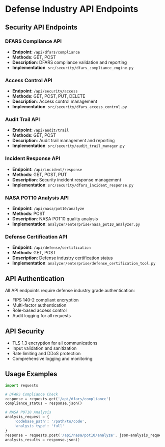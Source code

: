 # Defense Industry API Endpoints

## Security API Endpoints

### DFARS Compliance API
- **Endpoint**: `/api/dfars/compliance`
- **Methods**: GET, POST
- **Description**: DFARS compliance validation and reporting
- **Implementation**: `src/security/dfars_compliance_engine.py`

### Access Control API
- **Endpoint**: `/api/security/access`
- **Methods**: GET, POST, PUT, DELETE
- **Description**: Access control management
- **Implementation**: `src/security/dfars_access_control.py`

### Audit Trail API
- **Endpoint**: `/api/audit/trail`
- **Methods**: GET, POST
- **Description**: Audit trail management and reporting
- **Implementation**: `src/security/audit_trail_manager.py`

### Incident Response API
- **Endpoint**: `/api/incident/response`
- **Methods**: GET, POST, PUT
- **Description**: Security incident response management
- **Implementation**: `src/security/dfars_incident_response.py`

### NASA POT10 Analysis API
- **Endpoint**: `/api/nasa/pot10/analyze`
- **Methods**: POST
- **Description**: NASA POT10 quality analysis
- **Implementation**: `analyzer/enterprise/nasa_pot10_analyzer.py`

### Defense Certification API
- **Endpoint**: `/api/defense/certification`
- **Methods**: GET, POST
- **Description**: Defense industry certification status
- **Implementation**: `analyzer/enterprise/defense_certification_tool.py`

## API Authentication

All API endpoints require defense industry grade authentication:
- FIPS 140-2 compliant encryption
- Multi-factor authentication
- Role-based access control
- Audit logging for all requests

## API Security

- TLS 1.3 encryption for all communications
- Input validation and sanitization
- Rate limiting and DDoS protection
- Comprehensive logging and monitoring

## Usage Examples

```python
import requests

# DFARS Compliance Check
response = requests.get('/api/dfars/compliance')
compliance_status = response.json()

# NASA POT10 Analysis
analysis_request = {
    'codebase_path': '/path/to/code',
    'analysis_type': 'full'
}
response = requests.post('/api/nasa/pot10/analyze', json=analysis_request)
analysis_results = response.json()
```

